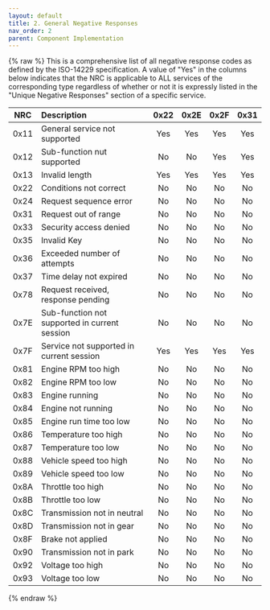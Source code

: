 ```yaml
---
layout: default
title: 2. General Negative Responses
nav_order: 2
parent: Component Implementation
---
```

{% raw %}
This is a comprehensive list of all negative response codes as defined by the ISO-14229 specification.  A value of "Yes"
in the columns below indicates that the NRC is applicable to ALL services of the corresponding type regardless of
whether or not it is expressly listed in the "Unique Negative Responses" section of a specific service.

| NRC  | Description                                   | 0x22 | 0x2E | 0x2F | 0x31 |
|:----:|:--------------------------------------------- |:----:|:----:|:----:|:----:|
| 0x11 | General service not supported                 | Yes  | Yes  | Yes  | Yes  |
| 0x12 | Sub-function nut supported                    | No   | No   | Yes  | Yes  |
| 0x13 | Invalid length                                | Yes  | Yes  | Yes  | Yes  |
| 0x22 | Conditions not correct                        | No   | No   | No   | No   |
| 0x24 | Request sequence error                        | No   | No   | No   | No   |
| 0x31 | Request out of range                          | No   | No   | No   | No   |
| 0x33 | Security access denied                        | No   | No   | No   | No   |
| 0x35 | Invalid Key                                   | No   | No   | No   | No   |
| 0x36 | Exceeded number of attempts                   | No   | No   | No   | No   |
| 0x37 | Time delay not expired                        | No   | No   | No   | No   |
| 0x78 | Request received, response pending            | No   | No   | No   | No   |
| 0x7E | Sub-function not supported in current session | No   | No   | No   | No   |
| 0x7F | Service not supported in current session      | Yes  | Yes  | Yes  | Yes  |
| 0x81 | Engine RPM too high                           | No   | No   | No   | No   |
| 0x82 | Engine RPM too low                            | No   | No   | No   | No   |
| 0x83 | Engine running                                | No   | No   | No   | No   |
| 0x84 | Engine not running                            | No   | No   | No   | No   |
| 0x85 | Engine run time too low                       | No   | No   | No   | No   |
| 0x86 | Temperature too high                          | No   | No   | No   | No   |
| 0x87 | Temperature too low                           | No   | No   | No   | No   |
| 0x88 | Vehicle speed too high                        | No   | No   | No   | No   |
| 0x89 | Vehicle speed too low                         | No   | No   | No   | No   |
| 0x8A | Throttle too high                             | No   | No   | No   | No   |
| 0x8B | Throttle too low                              | No   | No   | No   | No   |
| 0x8C | Transmission not in neutral                   | No   | No   | No   | No   |
| 0x8D | Transmission not in gear                      | No   | No   | No   | No   |
| 0x8F | Brake not applied                             | No   | No   | No   | No   |
| 0x90 | Transmission not in park                      | No   | No   | No   | No   |
| 0x92 | Voltage too high                              | No   | No   | No   | No   |
| 0x93 | Voltage too low                               | No   | No   | No   | No   |
{% endraw %}